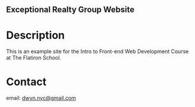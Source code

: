 Exceptional Realty Group Website
---

# Description

This is an example site for the Intro to Front-end Web Development Course at The Flatiron School.

# Contact

email: dwyn.nyc@gmail.com
